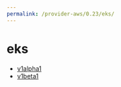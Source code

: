 ```yaml
---
permalink: /provider-aws/0.23/eks/
---
```


# eks



* [v1alpha1](v1alpha1/index.md)
* [v1beta1](v1beta1/index.md)